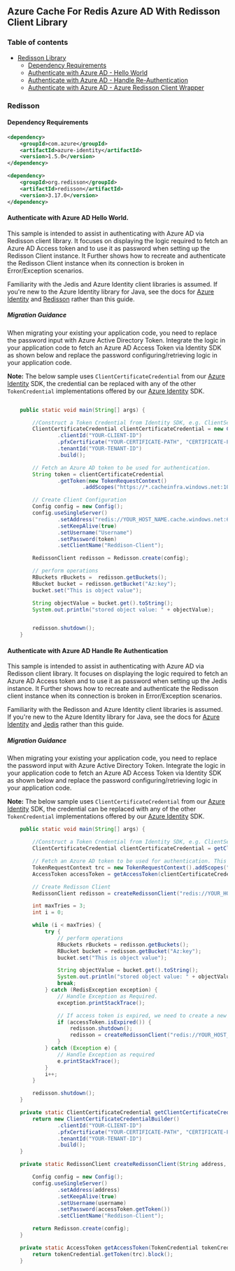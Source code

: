 ## Azure Cache For Redis Azure AD With Redisson Client Library

### Table of contents

- [Redisson Library](#redisson-library)
    - [Dependency Requirements](#dependency-requirements)
    - [Authenticate with Azure AD - Hello World](#authenticate-with-azure-ad-hello-world)
    - [Authenticate with Azure AD - Handle Re-Authentication](#authenticate-with-azure-ad-handle-re-authentication)
    - [Authenticate with Azure AD - Azure Redisson Client Wrapper](#authenticate-with-azure-ad-azure-redisson-wrapper)



### Redisson
#### Dependency Requirements
```xml
<dependency>
    <groupId>com.azure</groupId>
    <artifactId>azure-identity</artifactId>
    <version>1.5.0</version>
</dependency>

<dependency>
    <groupId>org.redisson</groupId>
    <artifactId>redisson</artifactId>
    <version>3.17.0</version>
</dependency>
```

#### Authenticate with Azure AD Hello World.
This sample is intended to assist in authenticating with Azure AD via Redisson client library. It focuses on displaying the logic required to fetch an Azure AD Access token and to use it as password when setting up the Redisson Client instance. It Further shows how to recreate and authenticate the Redisson Client instance when its connection is broken in Error/Exception scenarios.

Familiarity with the Jedis and Azure Identity client libraries is assumed. If you're new to the Azure Identity library for Java, see the docs for [Azure Identity](https://docs.microsoft.com/azure/developer/java/sdk/identity) and [Redisson](https://www.javadoc.io/doc/redis.clients/jedis/latest/index.html) rather than this guide.


##### Migration Guidance
When migrating your existing your application code, you need to replace the password input with Azure Active Directory Token.
Integrate the logic in your application code to fetch an Azure AD Access Token via Identity SDK as shown below and replace the password configuring/retrieving logic in your application code.


**Note:** The below sample uses `ClientCertificateCredential` from our [Azure Identity](https://docs.microsoft.com/azure/developer/java/sdk/identity) SDK, the credential can be replaced with any of the other `TokenCredential` implementations offered by our [Azure Identity](https://docs.microsoft.com/azure/developer/java/sdk/identity) SDK.


```java

    public static void main(String[] args) {

        //Construct a Token Credential from Identity SDK, e.g. ClientSecretCredential / Client CertificateCredential / ManagedIdentityCredential etc.
        ClientCertificateCredential clientCertificateCredential = new ClientCertificateCredentialBuilder()
                .clientId("YOUR-CLIENT-ID")
                .pfxCertificate("YOUR-CERTIFICATE-PATH", "CERTIFICATE-PASSWORD")
                .tenantId("YOUR-TENANT-ID")
                .build();

        // Fetch an Azure AD token to be used for authentication.
        String token = clientCertificateCredential
                .getToken(new TokenRequestContext()
                        .addScopes("https://*.cacheinfra.windows.net:10225/appid/.default")).block().getToken();

        // Create Client Configuration
        Config config = new Config();
        config.useSingleServer()
                .setAddress("redis://YOUR_HOST_NAME.cache.windows.net:6379")
                .setKeepAlive(true)
                .setUsername("Username")
                .setPassword(token)
                .setClientName("Reddison-Client");

        RedissonClient redisson = Redisson.create(config);

        // perform operations
        RBuckets rBuckets =  redisson.getBuckets();
        RBucket bucket = redisson.getBucket("Az:key");
        bucket.set("This is object value");

        String objectValue = bucket.get().toString();
        System.out.println("stored object value: " + objectValue);


        redisson.shutdown();
    }

```

#### Authenticate with Azure AD Handle Re Authentication
This sample is intended to assist in authenticating with Azure AD via Redisson client library. It focuses on displaying the logic required to fetch an Azure AD Access token and to use it as password when setting up the Jedis instance. It Further shows how to recreate and authenticate the Redisson client instance when its connection is broken in Error/Exception scenarios.

Familiarity with the Redisson and Azure Identity client libraries is assumed. If you're new to the Azure Identity library for Java, see the docs for [Azure Identity](https://docs.microsoft.com/azure/developer/java/sdk/identity) and [Jedis](https://www.javadoc.io/doc/redis.clients/jedis/latest/index.html) rather than this guide.


##### Migration Guidance
When migrating your existing your application code, you need to replace the password input with Azure Active Directory Token.
Integrate the logic in your application code to fetch an Azure AD Access Token via Identity SDK as shown below and replace the password configuring/retrieving logic in your application code.

**Note:** The below sample uses `ClientCertificateCredential` from our [Azure Identity](https://docs.microsoft.com/azure/developer/java/sdk/identity) SDK, the credential can be replaced with any of the other `TokenCredential` implementations offered by our [Azure Identity](https://docs.microsoft.com/azure/developer/java/sdk/identity) SDK.

```java
    public static void main(String[] args) {

        //Construct a Token Credential from Identity SDK, e.g. ClientSecretCredential / Client CertificateCredential / ManagedIdentityCredential etc.
        ClientCertificateCredential clientCertificateCredential = getClientCertificateCredential();

        // Fetch an Azure AD token to be used for authentication. This token will be used as the password.
        TokenRequestContext trc = new TokenRequestContext().addScopes("https://*.cacheinfra.windows.net:10225/appid/.default");
        AccessToken accessToken = getAccessToken(clientCertificateCredential, trc);

        // Create Redisson Client
        RedissonClient redisson = createRedissonClient("redis://YOUR_HOST_NAME.cache.windows.net:6379", "USERNAME", accessToken);

        int maxTries = 3;
        int i = 0;

        while (i < maxTries) {
            try {
                // perform operations
                RBuckets rBuckets = redisson.getBuckets();
                RBucket bucket = redisson.getBucket("Az:key");
                bucket.set("This is object value");

                String objectValue = bucket.get().toString();
                System.out.println("stored object value: " + objectValue);
                break;
            } catch (RedisException exception) {
                // Handle Exception as Required.
                exception.printStackTrace();

                // If access token is expired, we need to create a new client with a valid token as password.
                if (accessToken.isExpired()) {
                    redisson.shutdown();
                    redisson = createRedissonClient("redis://YOUR_HOST_NAME.cache.windows.net:6379", "USERNAME", getAccessToken(clientCertificateCredential, trc));
                }
            } catch (Exception e) {
                // Handle Exception as required
                e.printStackTrace();
            }
            i++;
        }

        redisson.shutdown();
    }

    private static ClientCertificateCredential getClientCertificateCredential() {
        return new ClientCertificateCredentialBuilder()
                .clientId("YOUR-CLIENT-ID")
                .pfxCertificate("YOUR-CERTIFICATE-PATH", "CERTIFICATE-PASSWORD")
                .tenantId("YOUR-TENANT-ID")
                .build();
    }

    private static RedissonClient createRedissonClient(String address, String username, AccessToken accessToken) {

        Config config = new Config();
        config.useSingleServer()
                .setAddress(address)
                .setKeepAlive(true)
                .setUsername(username)
                .setPassword(accessToken.getToken())
                .setClientName("Reddison-Client");

        return Redisson.create(config);
    }

    private static AccessToken getAccessToken(TokenCredential tokenCredential, TokenRequestContext trc) {
        return tokenCredential.getToken(trc).block();
    }
```
